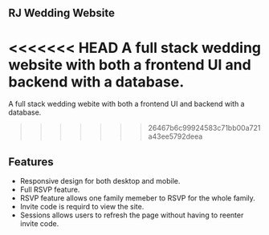 ## RJ Wedding Website

<<<<<<< HEAD
A full stack wedding website with both a frontend UI and backend with a database.
=======
A full stack wedding webite with both a frontend UI and backend with a database.
>>>>>>> 26467b6c99924583c71bb00a721a43ee5792deea

## Features

* Responsive design for both desktop and mobile.
* Full RSVP feature.
* RSVP feature allows one family memeber to RSVP for the whole family.
* Invite code is requird to view the site.
* Sessions allows users to refresh the page without having to reenter invite code.
